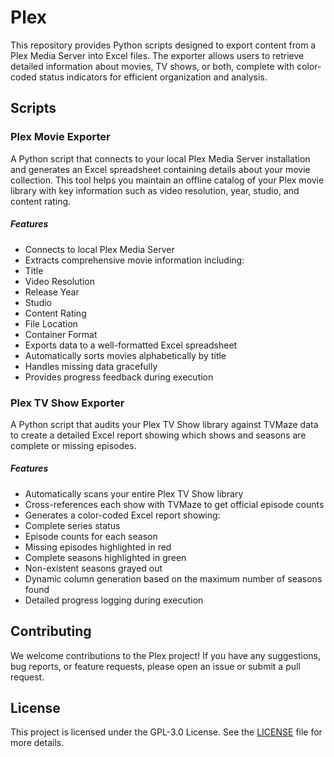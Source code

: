 # Plex

This repository provides Python scripts designed to export content from a Plex Media Server into Excel files. The exporter allows users to retrieve detailed information about movies, TV shows, or both, complete with color-coded status indicators for efficient organization and analysis.

## Scripts

### Plex Movie Exporter
A Python script that connects to your local Plex Media Server installation and generates an Excel spreadsheet containing details about your movie collection. This tool helps you maintain an offline catalog of your Plex movie library with key information such as video resolution, year, studio, and content rating.

##### Features
- Connects to local Plex Media Server
- Extracts comprehensive movie information including:
- Title
- Video Resolution
- Release Year
- Studio
- Content Rating
- File Location
- Container Format
- Exports data to a well-formatted Excel spreadsheet
- Automatically sorts movies alphabetically by title
- Handles missing data gracefully
- Provides progress feedback during execution

### Plex TV Show Exporter
A Python script that audits your Plex TV Show library against TVMaze data to create a detailed Excel report showing which shows and seasons are complete or missing episodes.

##### Features
- Automatically scans your entire Plex TV Show library
- Cross-references each show with TVMaze to get official episode counts
- Generates a color-coded Excel report showing:
- Complete series status
- Episode counts for each season
- Missing episodes highlighted in red
- Complete seasons highlighted in green
- Non-existent seasons grayed out
- Dynamic column generation based on the maximum number of seasons found
- Detailed progress logging during execution

## Contributing

We welcome contributions to the Plex project! If you have any suggestions, bug reports, or feature requests, please open an issue or submit a pull request.

## License

This project is licensed under the GPL-3.0 License. See the [LICENSE](https://github.com/PrimePoobah/Plex) file for more details.
